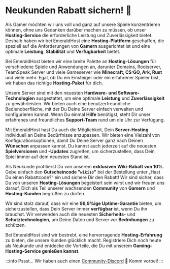 # Neukunden Rabatt sichern! 🎉

Als Gamer möchten wir uns voll und ganz auf unsere Spiele konzentrieren können, ohne uns Gedanken darüber machen zu müssen, ob unser **Hosting-Service** die erforderliche Leistung und Zuverlässigkeit bietet. Deshalb haben wir bei EmeraldHost eine **Hosting-Plattform** geschaffen, die speziell auf die Anforderungen von **Gamern** ausgerichtet ist und eine optimale **Leistung**, **Stabilität** und **Verfügbarkeit** bietet.

Bei EmeraldHost bieten wir eine breite Palette an **Hosting-Lösungen** für verschiedene Spiele und Anwendungen an, darunter Domains, Rootserver, TeamSpeak Server und viele Gameserver wie **Minecraft, CS:GO, Ark, Rust** und viele mehr. Egal, ob Du ein Einsteiger oder ein erfahrener Spieler bist, wir haben das richtige **Hosting-Paket** für dich.

Unsere Server sind mit den neuesten **Hardware- und Software-Technologien** ausgestattet, um eine optimale **Leistung** und **Zuverlässigkeit** zu gewährleisten. Wir bieten auch eine benutzerfreundliche Bedienoberfläche, mit der Du Deine Server einfach verwalten und konfigurieren kannst. Wenn Du einmal **Hilfe** benötigst, steht Dir unser erfahrenes und freundliches **Support-Team** rund um die Uhr zur Verfügung.

Mit EmeraldHost hast Du auch die Möglichkeit, Dein **Server-Hosting** individuell an Deine Bedürfnisse anzupassen. Wir bieten eine Vielzahl von Konfigurationsoptionen, damit Du Deine Server ganz nach Deinen **Wünschen** anpassen kannst. Du kannst auch jederzeit auf die neuesten **Spielversionen** und **-Updates** zugreifen, um sicherzustellen, dass Dein Spiel immer auf dem neuesten Stand ist.

Als Neukunde profitierst Du von unserem **exklusiven Wiki-Rabatt von 10%**. Gebe einfach den **Gutscheincode "`wiki10`"** bei der Bestellung unter „Hast Du einen Rabattcode?“ ein und sichere Dir den Rabatt! Wir sind sicher, dass Du von unseren **Hosting-Lösungen** begeistert sein wirst und wir freuen uns darauf, Dich als Teil unserer wachsenden **Community** von **Gamern** und **Hosting-Kunden** begrüßen zu dürfen.

Wir sind stolz darauf, dass wir eine **99,9%ige Uptime-Garantie** bieten, um sicherzustellen, dass Dein Server immer **verfügbar** ist, wenn Du ihn brauchst. Wir verwenden auch die neuesten **Sicherheits-** und **Schutztechnologien**, um Deine Daten und Server vor **Bedrohungen** zu schützen.

Bei EmeraldHost sind wir bestrebt, eine hervorragende **Hosting-Erfahrung** zu bieten, die unsere Kunden glücklich macht. Registriere Dich noch heute als Neukunde und entdecke die Vorteile, die Du mit unserem **Gaming-Hosting-Service genießen kannst**.

:::info
Pssst... Wir haben auch einen [Community-Discord](https://discord.emeraldhost.de/) 🤫 Komm vorbei!
:::
